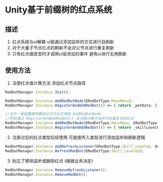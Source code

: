 # Unity基于前缀树的红点系统
## 描述
1. 红点系统与ui解耦 ui层通过添加监听的方式进行自刷新
2. 对于大量子节点红点的刷新不会对父节点进行重复刷新
3. 只有红点值改变时才调用ui层添加的事件 避免ui进行无用刷新

## 使用方法
1. 注册红点值计算方法 添加红点节点路径
```javascript
RedDotManager.Instance.Init();

RedDotManager.Instance.AddRedDotNode(ERedDotType.MainMenu);
RedDotManager.Instance.RegisterAndAddRedDot(() => { return _petData; }, ERedDotType.MainMenu, ERedDotType.MainMenu_Pet);

//对于一些配置表的静态红点可以先添加 AddRedDotNode
//然后通过 RegisterAndAddRedDot() 去注册计算方法并不会重复添加红点
RedDotManager.Instance.AddRedDotNode(ERedDotType.MainMenu, ERedDotType.MainMenu_Skill, ERedDotType.Skill_LevelUp);
RedDotManager.Instance.RegisterAndAddRedDot(() => { return _skillLevelUpData; }, ERedDotType.MainMenu, ERedDotType.MainMenu_Skill, ERedDotType.Skill_LevelUp);

```
2. 注册过后的红点类型后续使用 可直接传入类型进行添加监听和刷新逻辑
```javascript
RedDotManager.Instance.AddRefreshListener(ERedDotType.Skill_LevelUp, OnRefreshReddot);
RedDotManager.Instance.RefreshRedDot(ERedDotType.Skill_LevelUp);
```
3. 别忘了移除监听或删除红点 (根据业务决定)
```javascript
RedDotManager.Instance.RemoveRefreshListener();
RedDotManager.Instance.RemoveRedDot();
```
